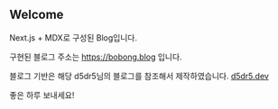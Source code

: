 ## Welcome

Next.js + MDX로 구성된 Blog입니다.

구현된 블로그 주소는 https://bobong.blog 입니다.

블로그 기반은 해당 d5dr5님의 블로그를 참조해서 제작하였습니다.
[d5dr5.dev](https://www.d5br5.dev/blog/nextjs_blog/setup)

좋은 하루 보내세요!
